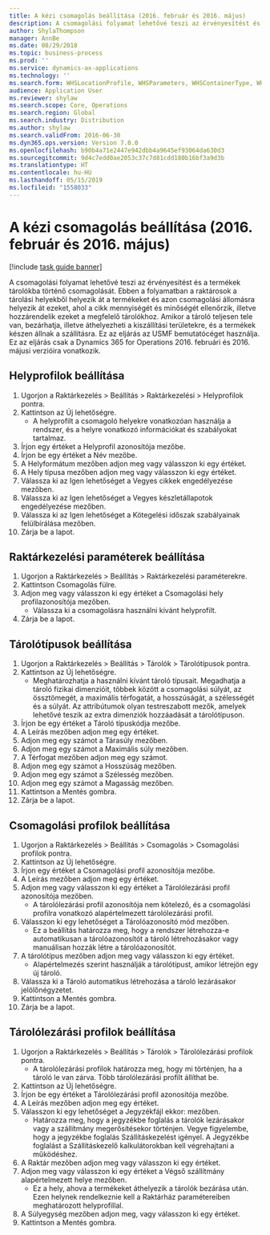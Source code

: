 ```yaml
---
title: A kézi csomagolás beállítása (2016. február és 2016. május)
description: A csomagolási folyamat lehetővé teszi az érvényesítést és a termékek tárolókba történő csomagolását.
author: ShylaThompson
manager: AnnBe
ms.date: 08/29/2018
ms.topic: business-process
ms.prod: ''
ms.service: dynamics-ax-applications
ms.technology: ''
ms.search.form: WHSLocationProfile, WHSParameters, WHSContainerType, WHSPackProfile, WHSCloseContainerProfile, InventLocationIdLookup, UnitOfMeasureLookup
audience: Application User
ms.reviewer: shylaw
ms.search.scope: Core, Operations
ms.search.region: Global
ms.search.industry: Distribution
ms.author: shylaw
ms.search.validFrom: 2016-06-30
ms.dyn365.ops.version: Version 7.0.0
ms.openlocfilehash: b90b4a71e2447e942dbb4a9645ef93064da630d3
ms.sourcegitcommit: 9d4c7edd0ae2053c37c7d81cdd180b16bf3a9d3b
ms.translationtype: HT
ms.contentlocale: hu-HU
ms.lasthandoff: 05/15/2019
ms.locfileid: "1558033"
---
```

# <a name="set-up-manual-packing-february-2016--may-2016"></a>A kézi csomagolás beállítása (2016. február és 2016. május)

[!include [task guide banner](../../includes/task-guide-banner.md)]

A csomagolási folyamat lehetővé teszi az érvényesítést és a termékek tárolókba történő csomagolását. Ebben a folyamatban a raktárosok a tárolási helyekből helyezik át a termékeket és azon csomagolási állomásra helyezik át ezeket, ahol a cikk mennyiségét és minőségét ellenőrzik, illetve hozzárendelik ezeket a megfelelő tárolókhoz. Amikor a tároló teljesen tele van, bezárhatja, illetve áthelyezheti a kiszállítási területekre, és a termékek készen állnak a szállításra. Ez az eljárás az USMF bemutatócéget használja. Ez az eljárás csak a Dynamics 365 for Operations 2016. februári és 2016. májusi verzióira vonatkozik.


## <a name="set-up-location-profiles"></a>Helyprofilok beállítása
1. Ugorjon a Raktárkezelés > Beállítás > Raktárkezelési > Helyprofilok pontra.
2. Kattintson az Új lehetőségre.
    * A helyprofilt a csomagoló helyekre vonatkozóan használja a rendszer, és a helyre vonatkozó információkat és szabályokat tartalmaz.  
3. Írjon egy értéket a Helyprofil azonosítója mezőbe.
4. Írjon be egy értéket a Név mezőbe.
5. A Helyformátum mezőben adjon meg vagy válasszon ki egy értéket.
6. A Hely típusa mezőben adjon meg vagy válasszon ki egy értéket.
7. Válassza ki az Igen lehetőséget a Vegyes cikkek engedélyezése mezőben.
8. Válassza ki az Igen lehetőséget a Vegyes készletállapotok engedélyezése mezőben.
9. Válassza ki az Igen lehetőséget a Kötegelési időszak szabályainak felülbírálása mezőben.
10. Zárja be a lapot.

## <a name="set-up-warehouse-management-parameters"></a>Raktárkezelési paraméterek beállítása 
1. Ugorjon a Raktárkezelés > Beállítás > Raktárkezelési paraméterekre.
2. Kattintson Csomagolás fülre.
3. Adjon meg vagy válasszon ki egy értéket a Csomagolási hely profilazonosítója mezőben.
    * Válassza ki a csomagolásra használni kívánt helyprofilt.  
4. Zárja be a lapot.

## <a name="set-up-container-types"></a>Tárolótípusok beállítása
1. Ugorjon a Raktárkezelés > Beállítás > Tárolók > Tárolótípusok pontra.
2. Kattintson az Új lehetőségre.
    * Meghatározhatja a használni kívánt tároló típusait. Megadhatja a tároló fizikai dimenzióit, többek között a csomagolási súlyát, az össztömegét, a maximális térfogatát, a hosszúságát, a szélességét és a súlyát.  Az attribútumok olyan testreszabott mezők, amelyek lehetővé teszik az extra dimenziók hozzáadását a tárolótípuson.     
3. Írjon be egy értéket a Tároló típuskódja mezőbe.
4. A Leírás mezőben adjon meg egy értéket.
5. Adjon meg egy számot a Tárasúly mezőben.
6. Adjon meg egy számot a Maximális súly mezőben.
7. A Térfogat mezőben adjon meg egy számot.
8. Adjon meg egy számot a Hosszúság mezőben.
9. Adjon meg egy számot a Szélesség mezőben.
10. Adjon meg egy számot a Magasság mezőben.
11. Kattintson a Mentés gombra.
12. Zárja be a lapot.

## <a name="set-up-packing-profiles"></a>Csomagolási profilok beállítása
1. Ugorjon a Raktárkezelés > Beállítás > Csomagolás > Csomagolási profilok pontra.
2. Kattintson az Új lehetőségre.
3. Írjon egy értéket a Csomagolási profil azonosítója mezőbe.
4. A Leírás mezőben adjon meg egy értéket.
5. Adjon meg vagy válasszon ki egy értéket a Tárolólezárási profil azonosítója mezőben.
    * A tárolólezárási profil azonosítója nem kötelező, és a csomagolási profilra vonatkozó alapértelmezett tárolólezárási profil.  
6. Válasszon ki egy lehetőséget a Tárolóazonosító mód mezőben.
    * Ez a beállítás határozza meg, hogy a rendszer létrehozza-e automatikusan a tárolóazonosítót a tároló létrehozásakor vagy manuálisan hozzák létre a tárolóazonosítót.  
7. A tárolótípus mezőben adjon meg vagy válasszon ki egy értéket.
    * Alapértelmezés szerint használják a tárolótípust, amikor létrejön egy új tároló.  
8. Válassza ki a Tároló automatikus létrehozása a tároló lezárásakor jelölőnégyzetet.
9. Kattintson a Mentés gombra.
10. Zárja be a lapot.

## <a name="set-up-container-closing-profiles"></a>Tárolólezárási profilok beállítása
1. Ugorjon a Raktárkezelés > Beállítás > Tárolók > Tárolólezárási profilok pontra.
    * A tárolólezárási profilok határozza meg, hogy mi történjen, ha a tároló le van zárva. Több tárolólezárási profilt állíthat be.       
2. Kattintson az Új lehetőségre.
3. Írjon be egy értéket a Tárolólezárási profil azonosítója mezőbe.
4. A Leírás mezőben adjon meg egy értéket.
5. Válasszon ki egy lehetőséget a Jegyzékfájl ekkor: mezőben.
    * Határozza meg, hogy a jegyzékbe foglalás a tárolók lezárásakor vagy a szállítmány megerősítésekor történjen. Vegye figyelembe, hogy a jegyzékbe foglalás Szállításkezelést igényel. A Jegyzékbe foglalást a Szállításkezelő kalkulátorokban kell végrehajtani a működéshez.  
6. A Raktár mezőben adjon meg vagy válasszon ki egy értéket.
7. Adjon meg vagy válasszon ki egy értéket a Végső szállítmány alapértelmezett helye mezőben.
    * Ez a hely, ahova a termékeket áthelyezik a tárolók bezárása után. Ezen helynek rendelkeznie kell a Raktárház paramétereiben meghatározott helyprofillal.  
8. A Súlyegység mezőben adjon meg, vagy válasszon ki egy értéket.
9. Kattintson a Mentés gombra.

